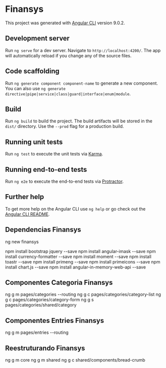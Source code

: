 # Finansys

This project was generated with [Angular CLI](https://github.com/angular/angular-cli) version 9.0.2.

## Development server

Run `ng serve` for a dev server. Navigate to `http://localhost:4200/`. The app will automatically reload if you change any of the source files.

## Code scaffolding

Run `ng generate component component-name` to generate a new component. You can also use `ng generate directive|pipe|service|class|guard|interface|enum|module`.

## Build

Run `ng build` to build the project. The build artifacts will be stored in the `dist/` directory. Use the `--prod` flag for a production build.

## Running unit tests

Run `ng test` to execute the unit tests via [Karma](https://karma-runner.github.io).

## Running end-to-end tests

Run `ng e2e` to execute the end-to-end tests via [Protractor](http://www.protractortest.org/).

## Further help

To get more help on the Angular CLI use `ng help` or go check out the [Angular CLI README](https://github.com/angular/angular-cli/blob/master/README.md).


## Dependencias Finansys
ng new finansys

npm install bootstrap jquery --save
npm install angular-imask --save
npm install currency-formatter --save
npm install moment --save
npm install toastr --save
npm install primeng --save
npm install primeicons --save
npm install chart.js --save
npm install angular-in-memory-web-api --save

## Componentes Categoria Finansys
ng g m pages/categories --routing
ng g c pages/categories/category-list
ng g c pages/categories/category-form
ng g s pages/categories/shared/category

## Componentes Entries Finansys
ng g m pages/entries --routing


## Reestruturando Finansys
ng g m core
ng g m shared
ng g c shared/components/bread-crumb



